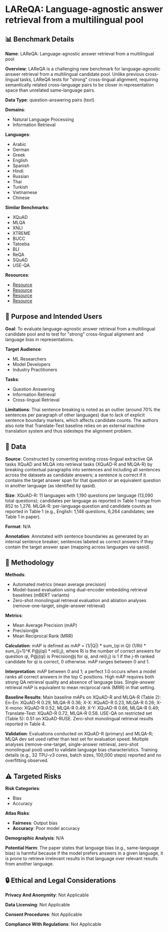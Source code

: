 # LAReQA: Language-agnostic answer retrieval from a multilingual pool

## 📊 Benchmark Details

**Name**: LAReQA: Language-agnostic answer retrieval from a multilingual pool

**Overview**: LAReQA is a challenging new benchmark for language-agnostic answer retrieval from a multilingual candidate pool. Unlike previous cross-lingual tasks, LAReQA tests for "strong" cross-lingual alignment, requiring semantically related cross-language pairs to be closer in representation space than unrelated same-language pairs.

**Data Type**: question-answering pairs (text)

**Domains**:
- Natural Language Processing
- Information Retrieval

**Languages**:
- Arabic
- German
- Greek
- English
- Spanish
- Hindi
- Russian
- Thai
- Turkish
- Vietnamese
- Chinese

**Similar Benchmarks**:
- XQuAD
- MLQA
- XNLI
- XTREME
- BUCC
- Tatoeba
- BLI
- ReQA
- SQuAD
- USE-QA

**Resources**:
- [Resource](https://arxiv.org/abs/2004.05484)
- [Resource](https://en.wikipedia.org/wiki/Wikipedia:Size_of_Wikipedia)
- [Resource](https://pypi.org/project/thai-segmenter)
- [Resource](https://tfhub.dev/google/universal-sentence-encoder-multilingual-qa)

## 🎯 Purpose and Intended Users

**Goal**: To evaluate language-agnostic answer retrieval from a multilingual candidate pool and to test for "strong" cross-lingual alignment and language bias in representations.

**Target Audience**:
- ML Researchers
- Model Developers
- Industry Practitioners

**Tasks**:
- Question Answering
- Information Retrieval
- Cross-lingual Retrieval

**Limitations**: Thai sentence breaking is noted as an outlier (around 70% the sentences per paragraph of other languages) due to lack of explicit sentence boundary markers, which affects candidate counts. The authors also note that Translate-Test baseline relies on an external machine translation system and thus sidesteps the alignment problem.

## 💾 Data

**Source**: Constructed by converting existing cross-lingual extractive QA tasks XQuAD and MLQA into retrieval tasks (XQuAD-R and MLQA-R) by breaking contextual paragraphs into sentences and including all sentences across the datasets as candidate answers; a sentence is correct if it contains the target answer span for that question or an equivalent question in another language (as identified by qasid).

**Size**: XQuAD-R: 11 languages with 1,190 questions per language (13,090 total questions); candidates per language as reported in Table 1 range from 852 to 1,276. MLQA-R: per-language question and candidate counts as reported in Table 1 (e.g., English: 1,148 questions, 6,264 candidates; see Table 1 in paper).

**Format**: N/A

**Annotation**: Annotated with sentence boundaries as generated by an internal sentence breaker; sentences labeled as correct answers if they contain the target answer span (mapping across languages via qasid).

## 🔬 Methodology

**Methods**:
- Automated metrics (mean average precision)
- Model-based evaluation using dual-encoder embedding retrieval baselines (mBERT variants)
- Zero-shot monolingual retrieval evaluation and ablation analyses (remove-one-target, single-answer retrieval)

**Metrics**:
- Mean Average Precision (mAP)
- Precision@k
- Mean Reciprocal Rank (MRR)

**Calculation**: mAP is defined as mAP = (1/|Q|) * sum_{qi in Q} (1/Ri) * sum_{j=1}^K P@j(qi) * rel(i,j), where Ri is the number of correct answers for question qi, P@j(qi) is Precision@j for qi, and rel(i,j) is 1 if the j-th ranked candidate for qi is correct, 0 otherwise. mAP ranges between 0 and 1.

**Interpretation**: mAP between 0 and 1; a perfect 1.0 occurs when a model ranks all correct answers in the top C positions. High mAP requires both strong QA retrieval quality and absence of language bias. Single-answer retrieval mAP is equivalent to mean reciprocal rank (MRR) in that setting.

**Baseline Results**: Main baseline mAPs on XQuAD-R and MLQA-R (Table 2): En-En: XQuAD-R 0.29, MLQA-R 0.36; X-X: XQuAD-R 0.23, MLQA-R 0.26; X-X-mono: XQuAD-R 0.52, MLQA-R 0.49; X-Y: XQuAD-R 0.66, MLQA-R 0.49; Translate-Test: XQuAD-R 0.72, MLQA-R 0.58. USE-QA on restricted set (Table 5): 0.51 on XQuAD-RUSE. Zero-shot monolingual retrieval results reported in Table 4.

**Validation**: Evaluations conducted on XQuAD-R (primary) and MLQA-R; MLQA dev set used rather than test set for evaluation speed. Multiple analyses (remove-one-target, single-answer retrieval, zero-shot monolingual pool) used to validate language bias characteristics. Training details (e.g., 32 TPU-v3 cores, batch sizes, 100,000 steps) reported and no overfitting observed.

## ⚠️ Targeted Risks

**Risk Categories**:
- Bias
- Accuracy

**Atlas Risks**:
- **Fairness**: Output bias
- **Accuracy**: Poor model accuracy

**Demographic Analysis**: N/A

**Potential Harm**: The paper states that language bias (e.g., same-language bias) is harmful because if the model prefers answers in a given language, it is prone to retrieve irrelevant results in that language over relevant results from another language.

## 🔒 Ethical and Legal Considerations

**Privacy And Anonymity**: Not Applicable

**Data Licensing**: Not Applicable

**Consent Procedures**: Not Applicable

**Compliance With Regulations**: Not Applicable
